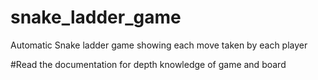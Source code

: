 # snake_ladder_game
 Automatic Snake ladder game showing each move taken by each player
 
 #Read the documentation for depth knowledge of game and board
 
 
